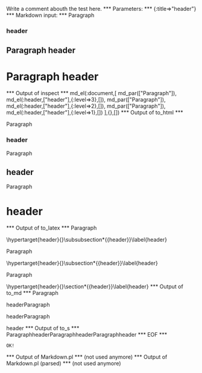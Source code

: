 Write a comment abouth the test here.
*** Parameters: ***
{:title=>"header"}
*** Markdown input: ***
Paragraph
### header ###

Paragraph
header
------

Paragraph
header
======

*** Output of inspect ***
md_el(:document,[
	md_par(["Paragraph"]),
	md_el(:header,["header"],{:level=>3},[]),
	md_par(["Paragraph"]),
	md_el(:header,["header"],{:level=>2},[]),
	md_par(["Paragraph"]),
	md_el(:header,["header"],{:level=>1},[])
],{},[])
*** Output of to_html ***
<p>Paragraph</p>

<h3 id='header'>header</h3>

<p>Paragraph</p>

<h2 id='header'>header</h2>

<p>Paragraph</p>

<h1 id='header'>header</h1>
*** Output of to_latex ***
Paragraph

\hypertarget{header}{}\subsubsection*{{header}}\label{header}

Paragraph

\hypertarget{header}{}\subsection*{{header}}\label{header}

Paragraph

\hypertarget{header}{}\section*{{header}}\label{header}
*** Output of to_md ***
Paragraph

headerParagraph

headerParagraph

header
*** Output of to_s ***
ParagraphheaderParagraphheaderParagraphheader
*** EOF ***



	OK!



*** Output of Markdown.pl ***
(not used anymore)
*** Output of Markdown.pl (parsed) ***
(not used anymore)